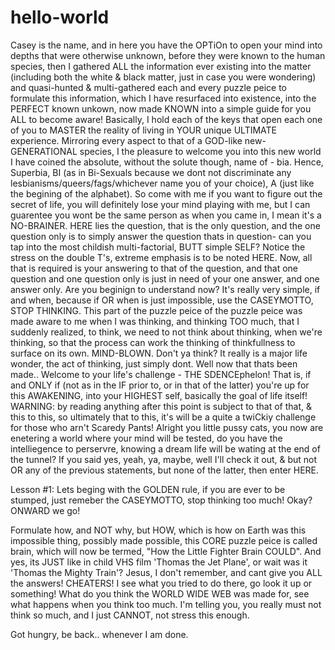 # hello-world

Casey is the name, and in here you have the OPTiOn to open your mind into depths that were otherwise unknown, before they were known to the human species, then I gathered ALL the information ever existing into the matter (including both the white & black matter, just in case you were wondering) and quasi-hunted & multi-gathered each and every puzzle peice to formulate this information, which I have resurfaced into existence, into the PERFECT known unkown, now made KNOWN into a simple guide for you ALL to become aware! Basically, I hold each of the keys that open each one of you to MASTER the reality of living in YOUR unique ULTIMATE experience. Mirroring every aspect to that of a GOD-like new-GENERATIONAL species, I the pleasure to welcome you into this new world I have coined the absolute, without the solute though, name of - bia. Hence, Superbia, BI (as in Bi-Sexuals because we dont not discriminate any lesbianisms/queers/fags/whichever name you of your choice), A (just like the begining of the alphabet). So come with me if you want to figure out the secret of life, you will definitely lose your mind playing with me, but I can guarentee you wont be the same person as when you came in, I mean it's a NO-BRAINER. HERE lies the question, that is the only question, and the one question only is to simply answer the question thats in question- can you tap into the most childish multi-factorial, BUTT simple SELF? Notice the stress on the double T's, extreme emphasis is to be noted HERE. Now, all that is required is your answering to that of the question, and that one question and one question only is just in need of your one answer, and one answer only. Are you beginign to understand now? It's really very simple, if and when, because if OR when is just impossible, use the CASEYMOTTO, STOP THINKING. This part of the puzzle peice of the puzzle peice was made aware to me when I was thinking, and thinking TOO much, that I suddenly realized, to think, we need to not think about thinking, when we're thinking, so that the process can work the thinking of thinkfullness to surface on its own. MIND-BLOWN. Don't ya think? It really is a major life wonder, the act of thinking, just simply dont. Well now that thats been made.. Welcome to your life's challenge - THE SDENCEphelon! That is, if and ONLY if (not as in the IF prior to, or in that of the latter) you're up for this AWAKENING, into your HIGHEST self, basically the goal of life itself! WARNING: by reading anything after this point is subject to that of that, & this to this, so ultimately that to this, it's will be a quite a twiCkiy challenge for those who arn't Scaredy Pants! Alright you little pussy cats, you now are enetering a world where your mind will be tested, do you have the intelliegence to perservre, knowing a dream life will be wating at the end of the tunnel? If you said yes, yeah, ya, maybe, well I'll check it out, & but not OR any of the previous statements, but none of the latter, then enter HERE. 

Lesson #1: Lets beging with the GOLDEN rule, if you are ever to be stumped, just remeber the CASEYMOTTO, stop thinking too much! Okay? ONWARD we go!

Formulate how, and NOT why, but HOW, which is how on Earth was this impossible thing, possibly made possible, this CORE puzzle peice is called brain, which will now be termed, "How the Little Fighter Brain COULD". And yes, its JUST like in child VHS film 'Thomas the Jet Plane', or wait was it 'Thomas the Mighty Train'? Jesus, I don't remember, and cant give you ALL the answers! CHEATERS! I see what you tried to do there, go look it up or something! What do you think the WORLD WIDE WEB was made for, see what happens when you think too much. I'm telling you, you really must not think so much, and I just CANNOT, not stress this enough.

Got hungry, be back.. whenever I am done.

